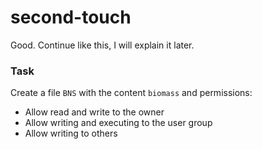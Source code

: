 # second-touch

<p data-story-username="aberonshin">Good. Continue like this, I will explain it later.</p>

### Task

Create a file `BNS` with the content `biomass` and permissions:
- Allow read and write to the owner
- Allow writing and executing to the user group
- Allow writing to others

